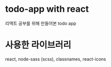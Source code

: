 # todo-app with react

리액트 공부를 위해 만들어본 todo app

# 사용한 라이브러리

react, node-sass (scss), classnames, react-icons
